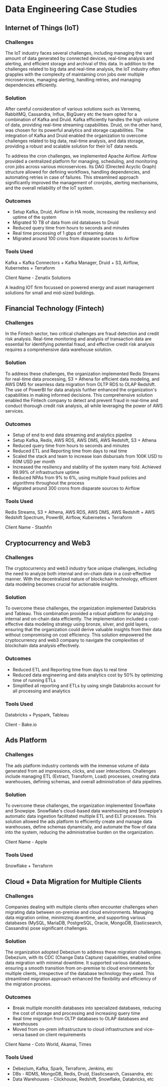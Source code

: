 # Data Engineering Case Studies

## Internet of Things (IoT)

### Challenges

The IoT industry faces several challenges, including managing the vast amount of data generated by connected devices, real-time analysis and alerting, and efficient storage and archival of this data. In addition to the challenges related to big data and real-time analysis, the IoT industry often grapples with the complexity of maintaining cron jobs over multiple microservices, managing alerting, handling retries, and managing dependencies efficiently.

### Solution

After careful consideration of various solutions such as Vernemq, RabbitMQ, Cassandra, Influx, BigQuery etc the team opted for a combination of Kafka and Druid. Kafka efficiently handles the high volume of data, providing real-time streaming capabilities. Druid, on the other hand, was chosen for its powerful analytics and storage capabilities. The integration of Kafka and Druid enabled the organization to overcome challenges related to big data, real-time analysis, and data storage, providing a robust and scalable solution for their IoT data needs.

To address the cron challenges, we implemented Apache Airflow. Airflow provided a centralized platform for managing, scheduling, and monitoring cron jobs across various microservices. Its DAG (Directed Acyclic Graph) structure allowed for defining workflows, handling dependencies, and automating retries in case of failures. This streamlined approach significantly improved the management of cronjobs, alerting mechanisms, and the overall reliability of the IoT system.

### Outcomes

- Setup Kafka, Druid, Airflow in HA mode, increasing the resiliency and uptime of the system
- Migrated 10 TB of data from old databases to Druid
- Reduced query time from hours to seconds and minutes
- Real time processing of 1 gbps of streaming data
- Migrated around 100 crons from disparate sources to Airflow

### Tools Used

Kafka + Kafka Connectors + Kafka Manager, Druid + S3, Airflow, Kubernetes + Terraform

Client Name - Zenatix Solutions

A leading IOT firm focussed on powered energy and asset management solutions for small and mid-sized buildings.

## Financial Technology (Fintech)

### Challenges

In the Fintech sector, two critical challenges are fraud detection and credit risk analysis. Real-time monitoring and analysis of transaction data are essential for identifying potential fraud, and effective credit risk analysis requires a comprehensive data warehouse solution.

### Solution

To address these challenges, the organization implemented Redis Streams for real-time data processing, S3 + Athena for efficient data modeling, and AWS DMS for seamless data migration from OLTP RDS to OLAP Redshift. The use of PowerBI for data analysis further enhanced the organization's capabilities in making informed decisions. This comprehensive solution enabled the Fintech company to detect and prevent fraud in real-time and conduct thorough credit risk analysis, all while leveraging the power of AWS services.

### Outcomes

- Setup of end to end data streaming and analytics pipeline
- Setup Kafka, Redis, AWS RDS, AWS DMS, AWS Redshift, S3 + Athena
- Reduced query time from hours to seconds and minutes
- Reduced ETL and Reporting time from days to real time
- Scaled the stack and team to increase loan disbursals from 100K USD to 60M USD per month
- Increased the resiliency and stability of the system many fold. Achieved 99.99% of infrastructure uptime
- Reduced NPAs from 9% to 6%, using multiple fraud policies and algorithms throughout the process
- Migrated around 300 crons from disparate sources to Airflow

### Tools Used

Redis Streams, S3 + Athena, AWS RDS, AWS DMS, AWS Redshift + AWS Redshift Spectrum, PowerBI, Airflow, Kubernetes + Terraform

Client Name - Stashfin

## Cryptocurrency and Web3

### Challenges

The cryptocurrency and web3 industry face unique challenges, including the need to analyze both internal and on-chain data in a cost-effective manner. With the decentralized nature of blockchain technology, efficient data modeling becomes crucial for actionable insights.

### Solution

To overcome these challenges, the organization implemented Databricks and Tableau. This combination provided a robust platform for analyzing internal and on-chain data efficiently. The implementation included a cost-effective data modeling strategy using bronze, silver, and gold layers, ensuring that the organization could derive valuable insights from their data without compromising on cost efficiency. This solution empowered the cryptocurrency and web3 company to navigate the complexities of blockchain data analysis effectively.

### Outcomes

- Reduced ETL and Reporting time from days to real time
- Reduced data engineering and data analytics cost by 50% by optimizing time of running ETLs
- Simplified all reporting and ETLs by using single Databricks account for all processing and analytics

### Tools Used

Databricks + Pyspark, Tableau

Client - Bake.io

## Ads Platform

### Challenges

The ads platform industry contends with the immense volume of data generated from ad impressions, clicks, and user interactions. Challenges include managing ETL (Extract, Transform, Load) processes, creating data warehouses, defining schemas, and overall administration of data pipelines.

### Solution

To overcome these challenges, the organization implemented Snowflake and Snowpipe. Snowflake's cloud-based data warehousing and Snowpipe's automatic data ingestion facilitated multiple ETL and ELT processes. This solution allowed the ads platform to efficiently create and manage data warehouses, define schemas dynamically, and automate the flow of data into the system, reducing the administrative burden on the organization.

Client Name - Apple

### Tools Used

Snowflake + Terraform

## Cloud + Data Migration for Multiple Clients

### Challenges

Companies dealing with multiple clients often encounter challenges when migrating data between on-premise and cloud environments. Managing data migration online, minimizing downtime, and supporting various databases (MySQL, MariaDB, PostgreSQL, Oracle, MongoDB, Elasticsearch, Cassandra) pose significant challenges.

### Solution

The organization adopted Debezium to address these migration challenges. Debezium, with its CDC (Change Data Capture) capabilities, enabled online data migration with minimal downtime. It supported various databases, ensuring a smooth transition from on-premise to cloud environments for multiple clients, irrespective of the database technology they used. This streamlined migration approach enhanced the flexibility and efficiency of the migration process.

### Outcomes

- Break multiple monolith databases into specialized databases, reducing the cost of storage and processing and increasing query time
- Real time migration from OLTP databases to OLAP databases and warehouses
- Moved from on-prem infrastructure to cloud infrastructure and vice-versa based on client requirements

Client Name - Coto World, Akamai, Times

### Tools Used

- Debezium, Kafka, Spark, Terraform, Jenkins, etc
- DBs - RDMS, MongoDB, Redis, Druid, Elasticsearch, Cassandra, etc
- Data Warehouses - Clickhouse, Redshift, Snowflake, Databricks, etc
